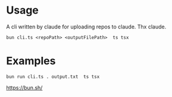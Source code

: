 # Usage

A cli written by claude for uploading repos to claude. Thx claude.

`bun cli.ts <repoPath> <outputFilePath>  ts tsx`

# Examples

`bun run cli.ts . output.txt  ts tsx`

https://bun.sh/
